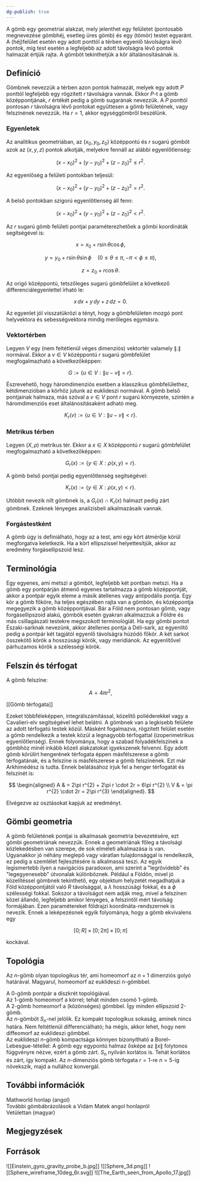 ```yaml
---
dg-publish: true
---
```

A gömb egy geometriai alakzat, mely jelenthet egy felületet (pontosabb megnevezése gömbhéj, esetleg üres gömb) és egy (tömör) testet egyaránt. A (héj)felület esetén egy adott ponttól a térben egyenlő távolságra lévő pontok, míg test esetén a legfeljebb az adott távolságra lévő pontok halmazát értjük rajta. A gömböt tekinthetjük a kör általánosításának is.

## Definíció

Gömbnek nevezzük a térben azon pontok halmazát, melyek egy adott $P$ ponttól legfeljebb egy rögzített $r$ távolságra vannak. Ekkor $P$-t a gömb középpontjának, $r$ értékét pedig a gömb sugarának nevezzük. A $P$ ponttól pontosan $r$ távolságra lévő pontokat együttesen a gömb felületének, vagy felszínének nevezzük. Ha $r = 1$, akkor egységgömbről beszélünk.

### Egyenletek

Az analitikus geometriában, az $(x_0, y_0, z_0)$ középpontú és $r$ sugarú gömböt azok az $(x, y, z)$ pontok alkotják, melyekre fennáll az alábbi egyenlőtlenség:

$$
(x - x_{0})^{2} + (y - y_{0})^{2} + (z - z_{0})^{2} \leq r^{2}.
$$

Az egyenlőség a felületi pontokban teljesül:

$$
(x - x_{0})^{2} + (y - y_{0})^{2} + (z - z_{0})^{2} = r^{2}.
$$

A belső pontokban szigorú egyenlőtlenség áll fenn:

$$
(x - x_{0})^{2} + (y - y_{0})^{2} + (z - z_{0})^{2} < r^{2}.
$$

Az $r$ sugarú gömb felületi pontjai paraméterezhetőek a gömbi koordináták segítségével is:

$$
x = x_{0} + r \sin \theta \cos \phi,
$$

$$
y = y_{0} + r \sin \theta \sin \phi \quad (0 \leq \theta \leq \pi, -\pi < \phi \leq \pi),
$$

$$
z = z_{0} + r \cos \theta.
$$

Az origó középpontú, tetszőleges sugarú gömbfelület a következő differenciálegyenlettel írható le:

$$
x\,dx + y\,dy + z\,dz = 0.
$$

Az egyenlet jól visszatükrözi a tényt, hogy a gömbfelületen mozgó pont helyvektora és sebességvektora mindig merőleges egymásra.

### Vektortérben

Legyen $V$ egy (nem feltétlenül véges dimenziós) vektortér valamely $\|.\|$ normával. Ekkor a $v \in V$ középpontú $r$ sugarú gömbfelület megfogalmazható a következőképpen:

$$
G := \{u \in V : \|u - v\| = r\}.
$$

Észrevehető, hogy háromdimenziós esetben a klasszikus gömbfelülethez, kétdimenzióban a körhöz jutunk az euklideszi normával. A gömb belső pontjainak halmaza, más szóval a $v \in V$ pont $r$ sugarú környezete, szintén a háromdimenziós eset általánosításaként adható meg.

$$
K_{r}(v) := \{u \in V : \|u - v\| < r\}.
$$

### Metrikus térben

Legyen $(X,\rho)$ metrikus tér. Ekkor a $x \in X$ középpontú $r$ sugarú gömbfelület megfogalmazható a következőképpen:

$$
G_{r}(x) := \{y \in X : \rho(x, y) = r\}.
$$

A gömb belső pontjai pedig egyenlőtlenség segítségével:

$$
K_{r}(x) := \{y \in X : \rho(x, y) < r\}.
$$

Utóbbit nevezik nílt gömbnek is, a $G_{r}(x) \cap K_{r}(x)$ halmazt pedig zárt gömbnek. Ezeknek lényeges analízisbeli alkalmazásaik vannak.

### Forgástestként

A gömb úgy is definiálható, hogy az a test, ami egy kört átmérője körül megforgatva keletkezik. Ha a kört ellipszissel helyettesítjük, akkor az eredmény forgásellipszoid lesz.

## Terminológia

Egy egyenes, ami metszi a gömböt, legfeljebb két pontban metszi. Ha a gömb egy pontpárján átmenő egyenes tartalmazza a gömb középpontját, akkor a pontpár egyik eleme a másik átellenes vagy antipodális pontja. Egy kör a gömb főköre, ha teljes egészében rajta van a gömbön, és középpontja megegyezik a gömb középpontjával. Bár a Föld nem pontosan gömb, vagy forgásellipszoid alakú, gömbök esetén gyakran alkalmazzuk a Földre és más csillagászati testekre megszokott terminológiát. Ha egy gömbi pontot Északi-sarknak nevezünk, akkor átellenes pontja a Déli-sark, az egyenlítő pedig a pontpár két tagjától egyenlő távolságra húzódó főkör. A két sarkot összekötő körök a hosszúsági körök, vagy meridiánok. Az egyenlítővel párhuzamos körök a szélességi körök.

## Felszín és térfogat

A gömb felszíne:

$$
A = 4\pi r^{2},
$$

[[Gömb térfogata]]

Ezeket többféleképpen, integrálszámítással, közelítő poliéderekkel vagy a Cavalieri-elv segítségével lehet belátni. A gömbnek van a legkisebb felülete az adott térfogatú testek közül. Másként fogalmazva, rögzített felület esetén a gömb rendelkezik a testek közül a legnagyobb térfogattal (izoperimetrikus egyenlőtlenség). Ennek folyománya, hogy a szabad folyadékfelszínek a gömbhöz minél inkább közeli alakzatokat igyekszenek felvenni. Egy adott gömb körülírt hengerének térfogata éppen másfélszerese a gömb térfogatának, és a felszíne is másfélszerese a gömb felszínének. Ezt már Arkhimédész is tudta. Ennek belátásához írjuk fel a henger térfogatát és felszínét is:

$$
\begin{aligned}
A & = 2\pi r^{2} + 2\pi r \cdot 2r = 6\pi r^{2} \\
V & = \pi r^{2} \cdot 2r = 2\pi r^{3}
\end{aligned}.
$$

Elvégezve az osztásokat kapjuk az eredményt.

## Gömbi geometria

A gömb felületének pontjai is alkalmasak geometria bevezetésére, ezt gömbi geometriának nevezzük. Ennek a geometriának főleg a távolsági közlekedésben van szerepe, de sok elméleti alkalmazása is van. Ugyanakkor jó néhány meglepő vagy váratlan tulajdonsággal is rendelkezik, ez pedig a szemlélet fejlesztésére is alkalmassá teszi. Az egyik legismertebb ilyen a navigációs paradoxon, ami szerint a "legrövidebb" és "legegyenesebb" útvonalak különböznek. Például a Földön, mivel jó közelítéssel gömbnek tekinthető, egy objektum helyzetét megadhatjuk a Föld középpontjától való $R$ távolsággal, a $\lambda$ hosszúsági fokkal, és a $\phi$ szélességi fokkal. Sokszor a távolságot nem adják meg, mivel a felszínen közel állandó, legfeljebb amikor lényeges, a felszíntől mért távolság formájában. Ezen paramétereket földrajzi koordináta-rendszernek is nevezik. Ennek a leképezésnek egyik folyománya, hogy a gömb ekvivalens egy 

$$
[0;R] \times [0;2\pi] \times [0;\pi]
$$

kockával.

## Topológia

Az $n$-gömb olyan topologikus tér, ami homeomorf az $n+1$ dimenziós golyó határával. Magyarul, homeomorf az euklideszi $n$-gömbbel.

A 0-gömb pontpár a diszkrét topológiával.  
Az 1-gömb homeomorf a körrel; tehát minden csomó 1-gömb.  
A 2-gömb homeomorf a (közönséges) gömbbel. Így minden ellipszoid 2-gömb.  
Az $n$-gömböt $S_{n}$-nel jelölik. Ez kompakt topologikus sokaság, aminek nincs határa. Nem feltétlenül differenciálható; ha mégis, akkor lehet, hogy nem diffeomorf az euklideszi gömbbel.  
Az euklideszi $n$-gömb kompactsága könnyen bizonyítható a Borel–Lebesgue-tétellel: A gömb egy egypontú halmaz ősképe az $\|x\|$ folytonos függvényre nézve, ezért a gömb zárt. $S_{n}$ nyilván korlátos is. Tehát korlátos és zárt, így kompakt. Az $n$-dimenziós gömb térfogata $r = 1$-re $n = 5$-ig növekszik, majd a nullához konvergál.

## További információk

Mathworld honlap (angol)  
További gömbábrázolások a Vidám Matek angol honlapról  
Vetülettan (magyar)

## Megjegyzések

## Források
![[Einstein_gyro_gravity_probe_b.jpg]]
![[Sphere_3d.png]]
![[Sphere_wireframe_10deg_6r.svg]]
![[The_Earth_seen_from_Apollo_17.jpg]]
